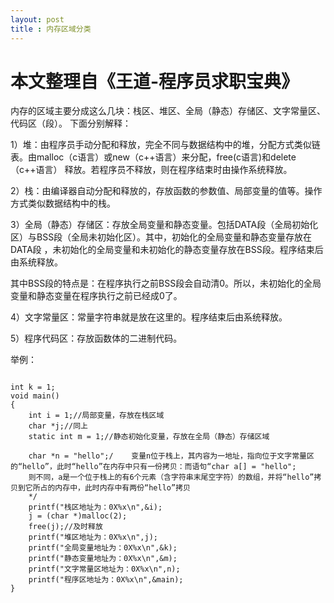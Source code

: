 ```yaml
---
layout: post
title : 内存区域分类
---
```



本文整理自《王道-程序员求职宝典》
======


内存的区域主要分成这么几块：栈区、堆区、全局（静态）存储区、文字常量区、代码区（段）。
下面分别解释：

1）堆：由程序员手动分配和释放，完全不同与数据结构中的堆，分配方式类似链表。由malloc（c语言）或new（c++语言）来分配，free(c语言)和delete（c++语言）
释放。若程序员不释放，则在程序结束时由操作系统释放。

2）栈：由编译器自动分配和释放的，存放函数的参数值、局部变量的值等。操作方式类似数据结构中的栈。

3）全局（静态）存储区：存放全局变量和静态变量。包括DATA段（全局初始化区）与BSS段（全局未初始化区）。其中，初始化的全局变量和静态变量存放在DATA段
，未初始化的全局变量和未初始化的静态变量存放在BSS段。程序结束后由系统释放。

其中BSS段的特点是：在程序执行之前BSS段会自动清0。所以，未初始化的全局变量和静态变量在程序执行之前已经成0了。

4）文字常量区：常量字符串就是放在这里的。程序结束后由系统释放。

5）程序代码区：存放函数体的二进制代码。


举例：
<pre>
<code>
int k = 1;
void main()
{
    int i = 1;//局部变量，存放在栈区域
    char *j;//同上
    static int m = 1;//静态初始化变量，存放在全局（静态）存储区域

    char *n = "hello";/    变量n位于栈上，其内容为一地址，指向位于文字常量区的“hello”，此时“hello”在内存中只有一份拷贝：而语句“char a[] = "hello";
    则不同，a是一个位于栈上的有6个元素（含字符串末尾空字符）的数组，并将“hello”拷贝到它所占的内存中，此时内存中有两份“hello”拷贝
    */
    printf("栈区地址为：0X%x\n",&i);
    j = (char *)malloc(2);
    free(j);//及时释放
    printf("堆区地址为：0X%x\n",j);
    printf("全局变量地址为：0X%x\n",&k);
    printf("静态变量地址为：0X%x\n",&m);
    printf("文字常量区地址为：0X%x\n",n);
    printf("程序区地址为：0X%x\n",&main);
}
</code>
</pre>
